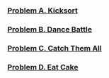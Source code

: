 
### [Problem A. Kicksort](https://code.google.com/codejam/contest/7254486/dashboard)
### [Problem B. Dance Battle](https://code.google.com/codejam/contest/7254486/dashboard#s=p1)
### [Problem C. Catch Them All](https://code.google.com/codejam/contest/7254486/dashboard#s=p2)
### [Problem D. Eat Cake](https://code.google.com/codejam/contest/7254486/dashboard#s=p3)
